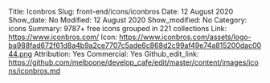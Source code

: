 Title: Iconbros
Slug: front-end/icons/iconbros
Date: 12 August 2020
Show_date: No
Modified: 12 August 2020
Show_modified: No
Category: icons
Summary: 9787+ free icons grouped in 221 collections
Link: https://www.iconbros.com/
Icon: https://www.iconbros.com/assets/logo-ba988fad672f61d8a4b9a2ce7707c5ade6c868d2c99af49e74a815200dac0044.png
Attribution: Yes
Commercial: Yes
Github_edit_link: https://github.com/melboone/develop_cafe/edit/master/content/images/icons/iconbros.md